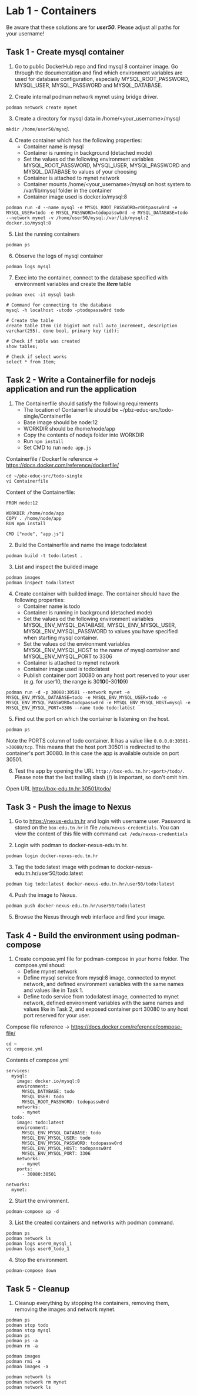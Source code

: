 # Lab 1 - Containers

Be aware that these solutions are for ***user50***. Please adjust all paths for your username!

## Task 1 - Create mysql container

1. Go to public DockerHub repo and find mysql 8 container image. Go through the documentation and find which environment variables are used for database configuration, especially MYSQL_ROOT_PASSWORD, MYSQL_USER, MYSQL_PASSWORD and MYSQL_DATABASE.

2. Create internal podman network mynet using bridge driver.

```podman network create mynet```

3. Create a directory for mysql data in /home/<your_username>/mysql

```mkdir /home/user50/mysql```

4. Create container which has the following properties:
    * Container name is mysql
    * Container is running in background (detached mode)
    * Set the values od the following environment variables MYSQL_ROOT_PASSWORD, MYSQL_USER, MYSQL_PASSWORD and MYSQL_DATABASE to values of your choosing
    * Container is attached to mynet network
    * Container mounts /home/<your_username>/mysql on host system to /var/lib/mysql folder in the container
    * Container image used is docker.io/mysql:8

```podman run -d --name mysql -e MYSQL_ROOT_PASSWORD=r00tpassw0rd -e MYSQL_USER=todo -e MYSQL_PASSWORD=todopassw0rd -e MYSQL_DATABASE=todo --network mynet -v /home/user50/mysql:/var/lib/mysql:Z docker.io/mysql:8```

5. List the running containers

```podman ps```

6. Observe the logs of mysql container

```podman logs mysql```

7. Exec into the container, connect to the database specified with environment variables and create the ***Item*** table
```
podman exec -it mysql bash

# Command for connecting to the database
mysql -h localhost -utodo -ptodopassw0rd todo

# Create the table
create table Item (id bigint not null auto_increment, description varchar(255), done bool, primary key (id));

# Check if table was created
show tables;

# Check if select works
select * from Item;
```

## Task 2 - Write a Containerfile for nodejs application and run the application

1. The Containerfile should satisfy the following requirements
    * The location of Containerfile should be ~/pbz-educ-src/todo-single/Containerfile
    * Base image should be node:12
    * WORKDIR should be /home/node/app
    * Copy the contents of nodejs folder into WORKDIR
    * Run ```npm install```
    * Set CMD to run ```node app.js```

Containerfile / Dockerfile reference -> https://docs.docker.com/reference/dockerfile/

```
cd ~/pbz-educ-src/todo-single
vi Containerfile
```

Content of the Containerfile:

```
FROM node:12

WORKDIR /home/node/app
COPY . /home/node/app
RUN npm install

CMD ["node", "app.js"]
```

2. Build the Containerfile and name the image todo:latest

```podman build -t todo:latest .```

3. List and inspect the builded image

```
podman images
podman inspect todo:latest
```

4. Create container with builded image. The container should have the following properties:
    * Container name is todo
    * Container is running in background (detached mode)
    * Set the values od the following environment variables MYSQL_ENV_MYSQL_DATABASE, MYSQL_ENV_MYSQL_USER, MYSQL_ENV_MYSQL_PASSWORD to values you have specified when starting mysql container.
    * Set the values od the environment variables MYSQL_ENV_MYSQL_HOST to the name of mysql container and MYSQL_ENV_MYSQL_PORT to 3306
    * Container is attached to mynet network
    * Container image used is todo:latest
    * Publish container port 30080 on any host port reserved to your user (e.g. for user10, the range is 30**10**0-30**10**9)

```podman run -d -p 30080:30501 --network mynet -e MYSQL_ENV_MYSQL_DATABASE=todo -e MYSQL_ENV_MYSQL_USER=todo -e MYSQL_ENV_MYSQL_PASSWORD=todopassw0rd -e MYSQL_ENV_MYSQL_HOST=mysql -e MYSQL_ENV_MYSQL_PORT=3306 --name todo todo:latest```

5. Find out the port on which the container is listening on the host.

```podman ps```

Note the PORTS column of todo container. It has a value like ```0.0.0.0:30501->30080/tcp```. This means that the host port 30501 is redirected to the container's port 30080. In this case the app is available outside on port 30501.

6. Test the app by opening the URL ```http://box-edu.tn.hr:<port>/todo/```. Please note that the last trailing slash (/) is important, so don't omit him.

Open URL http://box-edu.tn.hr:30501/todo/

## Task 3 - Push the image to Nexus

1. Go to https://nexus-edu.tn.hr and login with username user. Password is stored on the ```box-edu.tn.hr``` in file ```/edu/nexus-credentials```. You can view the content of this file with command ```cat /edu/nexus-credentials```

2. Login with podman to docker-nexus-edu.tn.hr.

```podman login docker-nexus-edu.tn.hr```

3. Tag the todo:latest image with podman to docker-nexus-edu.tn.hr/user50/todo:latest

```podman tag todo:latest docker-nexus-edu.tn.hr/user50/todo:latest```

4. Push the image to Nexus.

```podman push docker-nexus-edu.tn.hr/user50/todo:latest```

5. Browse the Nexus through web interface and find your image.

## Task 4 - Build the environment using podman-compose

1. Create compose.yml file for podman-compose in your home folder. The compose.yml shoud:
    * Define mynet network
    * Define mysql service from mysql:8 image, connected to mynet network, and defined environment variables with the same names and values like in Task 1.
    * Define todo service from todo:latest image, connected to mynet network, defined environment variables with the same names and values like in Task 2, and exposed container port 30080 to any host port reserved for your user.

Compose file reference -> https://docs.docker.com/reference/compose-file/

```
cd ~
vi compose.yml
```

Contents of compose.yml

```
services:
  mysql:
    image: docker.io/mysql:8
    environment:
      MYSQL_DATABASE: todo
      MYSQL_USER: todo
      MYSQL_ROOT_PASSWORD: todopassw0rd
    networks:
      - mynet
  todo:
    image: todo:latest
    environment:
      MYSQL_ENV_MYSQL_DATABASE: todo
      MYSQL_ENV_MYSQL_USER: todo
      MYSQL_ENV_MYSQL_PASSWORD: todopassw0rd
      MYSQL_ENV_MYSQL_HOST: todopassw0rd
      MYSQL_ENV_MYSQL_PORT: 3306
    networks:
      - mynet
    ports:
      - 30080:30501

networks:
  mynet:
```

2. Start the environment.

```podman-compose up -d```

3. List the created containers and networks with podman command.

```
podman ps
podman network ls
podman logs user0_mysql_1
podman logs user0_todo_1
```

4. Stop the environment.

```podman-compose down```

## Task 5 - Cleanup

1. Cleanup everything by stopping the containers, removing them, removing the images and network mynet.

```
podman ps
podman stop todo
podman stop mysql
podman ps
podman ps -a
podman rm -a

podman images
podman rmi -a
podman images -a

podman network ls
podman network rm mynet
podman network ls
```
